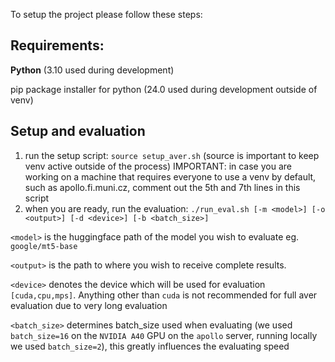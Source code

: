 To setup the project please follow these steps:
<h2>
Requirements:
</h2>

<b>Python</b> (3.10 used during development)

pip package installer for python (24.0 used during development outside of venv)

<h2>
Setup and evaluation
</h2>

1. run the setup script: `source setup_aver.sh` (source is important to keep venv active outside of the process) IMPORTANT: in case you are working on a machine that requires everyone to use a venv by default, such as apollo.fi.muni.cz, comment out the 5th and 7th lines in this script
2. when you are ready, run the evaluation: `./run_eval.sh [-m <model>] [-o <output>] [-d <device>] [-b <batch_size>]`

`<model>` is the huggingface path of the model you wish to evaluate eg. `google/mt5-base`

`<output>` is the path to where you wish to receive complete results.

`<device>` denotes the device which will be used for evaluation `[cuda,cpu,mps]`. Anything other than `cuda` is not recommended for full aver evaluation due to very long evaluation

`<batch_size>` determines batch_size used when evaluating (we used `batch_size=16` on the `NVIDIA A40` GPU on the `apollo` server, running locally we used `batch_size=2`), this greatly influences the evaluating speed